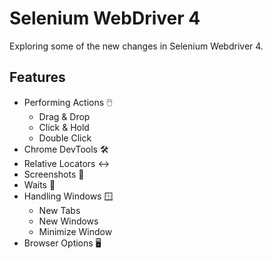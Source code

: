 # Selenium WebDriver 4

Exploring some of the new changes in Selenium Webdriver 4.

## Features

- Performing Actions 🖱️
  - Drag & Drop
  - Click & Hold
  - Double Click
- Chrome DevTools 🛠️
- Relative Locators ↔️
- Screenshots 📸
- Waits 🚦
- Handling Windows 🪟
  - New Tabs
  - New Windows
  - Minimize Window
- Browser Options 🖥️
